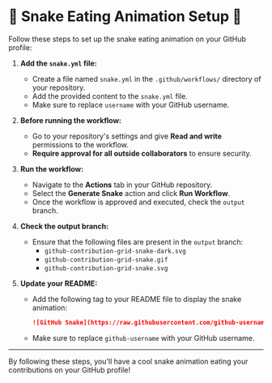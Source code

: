 # 🐍 Snake Eating Animation Setup 🐍

Follow these steps to set up the snake eating animation on your GitHub profile:

1. **Add the `snake.yml` file:**
   - Create a file named `snake.yml` in the `.github/workflows/` directory of your repository.
   - Add the provided content to the `snake.yml` file.
   - Make sure to replace `username` with your GitHub username.

2. **Before running the workflow:**
   - Go to your repository's settings and give **Read and write** permissions to the workflow.
   - **Require approval for all outside collaborators** to ensure security.

3. **Run the workflow:**
   - Navigate to the **Actions** tab in your GitHub repository.
   - Select the **Generate Snake** action and click **Run Workflow**.
   - Once the workflow is approved and executed, check the `output` branch.

4. **Check the output branch:**
   - Ensure that the following files are present in the `output` branch:
     - `github-contribution-grid-snake-dark.svg`
     - `github-contribution-grid-snake.gif`
     - `github-contribution-grid-snake.svg`

5. **Update your README:**
   - Add the following tag to your README file to display the snake animation:

     ```markdown
     ![GitHub Snake](https://raw.githubusercontent.com/github-username/github-username/output/github-contribution-grid-snake.svg)
     ```

   - Make sure to replace `github-username` with your GitHub username.

---

By following these steps, you'll have a cool snake animation eating your contributions on your GitHub profile!
